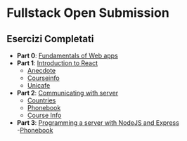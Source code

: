 # Fullstack Open Submission

## Esercizi Completati

- **Part 0**: [Fundamentals of Web apps](Part0)
- **Part 1**: [Introduction to React](Part1)
  - [Anecdote](Part1/anecdote)
  - [Courseinfo](Part1/courseinfo)
  - [Unicafe](Part1/unicafe)
- **Part 2**: [Communicating with server](Part2)
  - [Countries](Part2/countries)
  - [Phonebook](Part2/phonebook)
  - [Course Info](Part2/courseinfo)
- **Part 3**: [Programming a server with NodeJS and Express](Part3)  
  -[Phonebook](Part3/phonebook)
